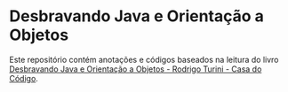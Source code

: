 # Desbravando Java e Orientação a Objetos

Este repositório contém anotações e códigos baseados na leitura do livro [Desbravando Java e Orientação a Objetos - Rodrigo Turini - Casa do Código](https://www.casadocodigo.com.br/products/livro-orientacao-objetos-java).

